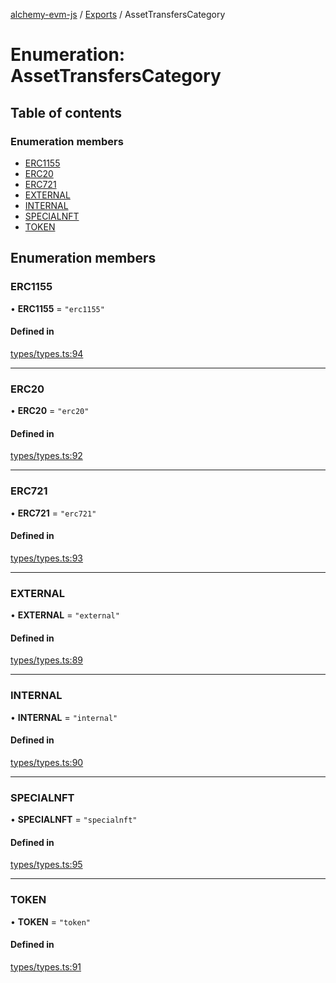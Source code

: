 [alchemy-evm-js](../README.md) / [Exports](../modules.md) / AssetTransfersCategory

# Enumeration: AssetTransfersCategory

## Table of contents

### Enumeration members

- [ERC1155](AssetTransfersCategory.md#erc1155)
- [ERC20](AssetTransfersCategory.md#erc20)
- [ERC721](AssetTransfersCategory.md#erc721)
- [EXTERNAL](AssetTransfersCategory.md#external)
- [INTERNAL](AssetTransfersCategory.md#internal)
- [SPECIALNFT](AssetTransfersCategory.md#specialnft)
- [TOKEN](AssetTransfersCategory.md#token)

## Enumeration members

### ERC1155

• **ERC1155** = `"erc1155"`

#### Defined in

[types/types.ts:94](https://github.com/alchemyplatform/alchemy-evm-js/blob/0259d36/src/types/types.ts#L94)

___

### ERC20

• **ERC20** = `"erc20"`

#### Defined in

[types/types.ts:92](https://github.com/alchemyplatform/alchemy-evm-js/blob/0259d36/src/types/types.ts#L92)

___

### ERC721

• **ERC721** = `"erc721"`

#### Defined in

[types/types.ts:93](https://github.com/alchemyplatform/alchemy-evm-js/blob/0259d36/src/types/types.ts#L93)

___

### EXTERNAL

• **EXTERNAL** = `"external"`

#### Defined in

[types/types.ts:89](https://github.com/alchemyplatform/alchemy-evm-js/blob/0259d36/src/types/types.ts#L89)

___

### INTERNAL

• **INTERNAL** = `"internal"`

#### Defined in

[types/types.ts:90](https://github.com/alchemyplatform/alchemy-evm-js/blob/0259d36/src/types/types.ts#L90)

___

### SPECIALNFT

• **SPECIALNFT** = `"specialnft"`

#### Defined in

[types/types.ts:95](https://github.com/alchemyplatform/alchemy-evm-js/blob/0259d36/src/types/types.ts#L95)

___

### TOKEN

• **TOKEN** = `"token"`

#### Defined in

[types/types.ts:91](https://github.com/alchemyplatform/alchemy-evm-js/blob/0259d36/src/types/types.ts#L91)
